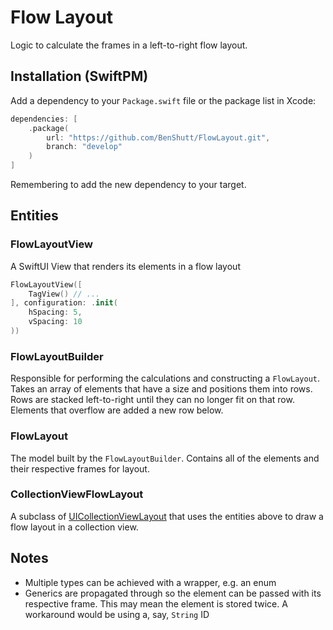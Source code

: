 # Flow Layout

Logic to calculate the frames in a left-to-right flow layout.

## Installation (SwiftPM)

Add a dependency to your `Package.swift` file or the package list in Xcode:

```swift
dependencies: [
    .package(
        url: "https://github.com/BenShutt/FlowLayout.git",
        branch: "develop"
    )
]
```

Remembering to add the new dependency to your target.

## Entities

### FlowLayoutView

A SwiftUI View that renders its elements in a flow layout

```swift
FlowLayoutView([
    TagView() // ...
], configuration: .init(
    hSpacing: 5,
    vSpacing: 10
))
```

### FlowLayoutBuilder

Responsible for performing the calculations and constructing a `FlowLayout`.
Takes an array of elements that have a size and positions them into rows.
Rows are stacked left-to-right until they can no longer fit on that row.
Elements that overflow are added a new row below.

### FlowLayout

The model built by the `FlowLayoutBuilder`.
Contains all of the elements and their respective frames for layout.

### CollectionViewFlowLayout

A subclass of [UICollectionViewLayout](https://developer.apple.com/documentation/uikit/uicollectionviewlayout) that uses the entities above to draw a flow layout in a collection view.

## Notes

- Multiple types can be achieved with a wrapper, e.g. an enum
- Generics are propagated through so the element can be passed with its respective frame. This may mean the element is stored twice. A workaround would be using a, say, `String` ID 
